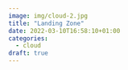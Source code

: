 ```yaml
---
image: img/cloud-2.jpg
title: "Landing Zone"
date: 2022-03-10T16:58:10+01:00
categories:
  - cloud
draft: true
---
```

